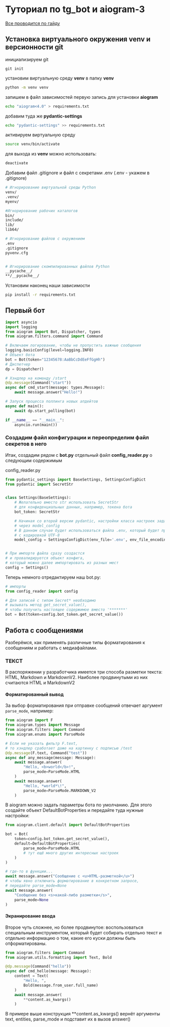 # Туториал по tg_bot и aiogram-3
[Все проводится по гайду](https://mastergroosha.github.io/aiogram-3-guide/)

## Установка виртуального окружения venv и версионности git
инициализируем git
```
git init
```
установим виртуальную среду **venv** в  папку **venv**
```sh
python -m venv venv
```
запишем в файл зависимостей первую запись для установки **aiogram**
```sh
echo "aiogram<4.0" > requirements.txt
```
добавим туда же **pydantic-settings**
```sh
echo "pydantic-settings" >> requirements.txt
```
активируем виртуальную среду
```sh
source venv/bin/activate
```
для выхода из **venv** можно использовать:
```sh
deactivate
```
Добавим файл .gitignore и файл с секретами .env (.env - укажем в .gitignore)

```sh
# Игнорирование виртуальной среды Python
venv/
.venv/
myenv/

#Игнорирование рабочих каталогов
bin/
include/
lib/
lib64/

# Игнорирование файлов с окружением
.env
.gitignore
pyvenv.cfg


# Игнорирование скомпилированных файлов Python
__pycache__/
**/__pycache__/

```

Установим наконец наши зависимости

```sh
pip install -r requirements.txt 
```

## Первый бот

```py
import asyncio
import logging
from aiogram import Bot, Dispatcher, types
from aiogram.filters.command import Command

# Включаем логирование, чтобы не пропустить важные сообщения
logging.basicConfig(level=logging.INFO)
# Объект бота
bot = Bot(token="12345678:AaBbCcDdEeFfGgHh")
# Диспетчер
dp = Dispatcher()

# Хэндлер на команду /start
@dp.message(Command("start"))
async def cmd_start(message: types.Message):
    await message.answer("Hello!")

# Запуск процесса поллинга новых апдейтов
async def main():
    await dp.start_polling(bot)

if __name__ == "__main__":
    asyncio.run(main())
```
### Создадим файл конфигурации и переопределим файл секретов в него

Итак, создадим рядом с **bot.py** отдельный файл **config_reader.py** о следующим содержимым

config_reader.py
```py
from pydantic_settings import BaseSettings, SettingsConfigDict
from pydantic import SecretStr


class Settings(BaseSettings):
    # Желательно вместо str использовать SecretStr 
    # для конфиденциальных данных, например, токена бота
    bot_token: SecretStr

    # Начиная со второй версии pydantic, настройки класса настроек задаются
    # через model_config
    # В данном случае будет использоваться файла .env, который будет прочитан
    # с кодировкой UTF-8
    model_config = SettingsConfigDict(env_file='.env', env_file_encoding='utf-8')


# При импорте файла сразу создастся 
# и провалидируется объект конфига, 
# который можно далее импортировать из разных мест
config = Settings()
```
Теперь немного отредактируем наш bot.py:


```py bot.py
# импорты
from config_reader import config

# Для записей с типом Secret* необходимо 
# вызывать метод get_secret_value(), 
# чтобы получить настоящее содержимое вместо '*******'
bot = Bot(token=config.bot_token.get_secret_value())
```

## Работа с сообщениями

Разберёмся, как применять различные типы форматирования к сообщениям и работать с медиафайлами.

### ТЕКСТ

В распоряжении у разработчика имеется три способа разметки текста: HTML, Markdown и MarkdownV2.
Наиболее продвинутыми из них считаются HTML и MarkdownV2

#### Форматированный вывод
За выбор форматирования при отправке сообщений отвечает аргумент ``parse_mode``, например:

```py
from aiogram import F
from aiogram.types import Message
from aiogram.filters import Command
from aiogram.enums import ParseMode

# Если не указать фильтр F.text, 
# то хэндлер сработает даже на картинку с подписью /test
@dp.message(F.text, Command("test"))
async def any_message(message: Message):
    await message.answer(
        "Hello, <b>world</b>!", 
        parse_mode=ParseMode.HTML
    )
    await message.answer(
        "Hello, *world*\!", 
        parse_mode=ParseMode.MARKDOWN_V2
    )
```

В aiogram можно задать параметры бота по умолчанию. Для этого создайте объект DefaultBotProperties и передайте туда нужные настройки:

```py
from aiogram.client.default import DefaultBotProperties

bot = Bot(
    token=config.bot_token.get_secret_value(),
    default=DefaultBotProperties(
        parse_mode=ParseMode.HTML
        # тут ещё много других интересных настроек
    )
)

# где-то в функции...
await message.answer("Сообщение с <u>HTML-разметкой</u>")
# чтобы явно отключить форматирование в конкретном запросе, 
# передайте parse_mode=None
await message.answer(
    "Сообщение без <s>какой-либо разметки</s>", 
    parse_mode=None
)
```

#### Экранирование ввода

Второе чуть сложнее, но более продвинутое: воспользоваться специальным инструментом, 
который будет собирать отдельно текст и отдельно информацию о том, какие его куски должны быть отформатированы.

```py
from aiogram.filters import Command
from aiogram.utils.formatting import Text, Bold

@dp.message(Command("hello"))
async def cmd_hello(message: Message):
    content = Text(
        "Hello, ",
        Bold(message.from_user.full_name)
    )
    await message.answer(
        **content.as_kwargs()
    )
```

В примере выше конструкция **content.as_kwargs() вернёт аргументы text, entities, parse_mode и подставит их в вызов answer()
